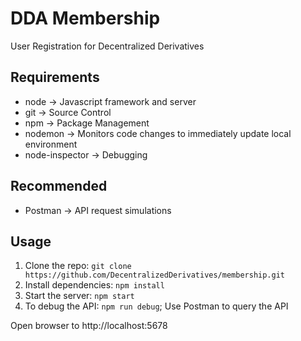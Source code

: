 # DDA Membership

User Registration for Decentralized Derivatives

## Requirements

- node  -> Javascript framework and server
- git  -> Source Control
- npm  -> Package Management
- nodemon  -> Monitors code changes to immediately update local environment
- node-inspector  -> Debugging

## Recommended

- Postman  ->  API request simulations

## Usage

1. Clone the repo: `git clone https://github.com/DecentralizedDerivatives/membership.git`
2. Install dependencies: `npm install`
3. Start the server: `npm start`
5. To debug the API: `npm run debug`; Use Postman to query the API

Open browser to http://localhost:5678
